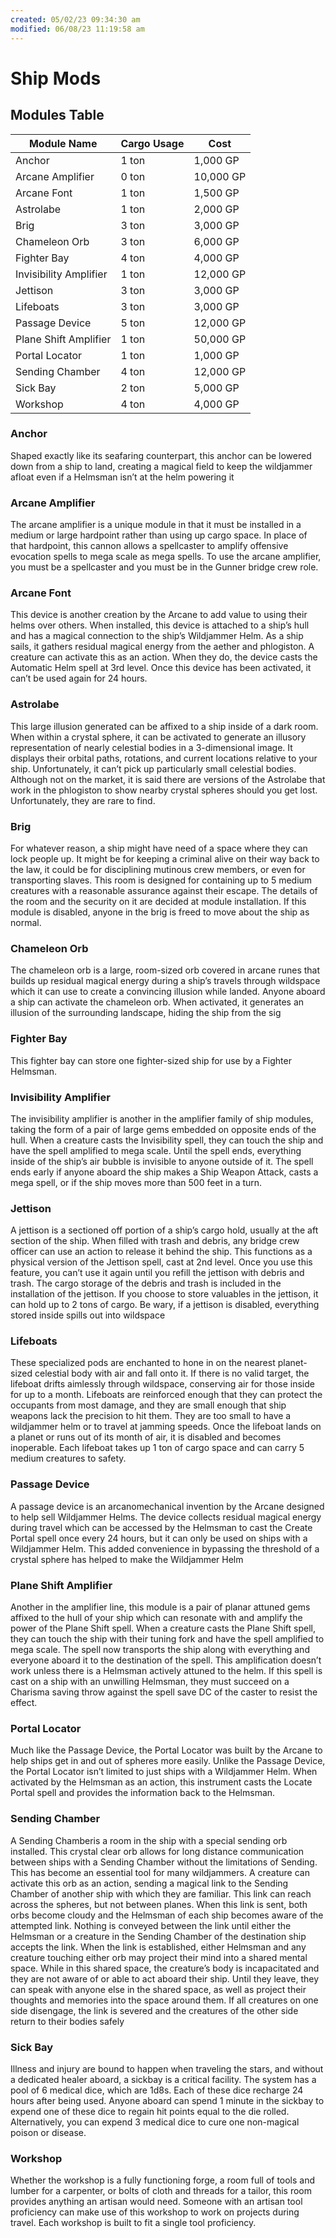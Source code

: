 ```yaml
---
created: 05/02/23 09:34:30 am
modified: 06/08/23 11:19:58 am
---
```


# Ship Mods

## Modules Table

| Module  Name           | Cargo Usage | Cost      |
| ---------------------- | ----------- | --------- |
| Anchor                 | 1 ton       | 1,000 GP  |
| Arcane Amplifier       | 0 ton       | 10,000 GP |
| Arcane Font            | 1 ton       | 1,500 GP  |
| Astrolabe              | 1 ton       | 2,000 GP  |
| Brig                   | 3 ton       | 3,000 GP  |
| Chameleon Orb          | 3 ton       | 6,000 GP  |
| Fighter Bay            | 4 ton       | 4,000 GP  |
| Invisibility Amplifier | 1 ton       | 12,000 GP |
| Jettison               | 3 ton       | 3,000 GP  |
| Lifeboats              | 3 ton       | 3,000 GP  |
| Passage Device         | 5 ton       | 12,000 GP |
| Plane Shift Amplifier  | 1 ton       | 50,000 GP |
| Portal Locator         | 1 ton       | 1,000 GP  |
| Sending Chamber        | 4 ton       | 12,000 GP |
| Sick Bay               | 2 ton       | 5,000 GP  |
| Workshop               | 4 ton       | 4,000 GP  |

### Anchor

Shaped exactly like its seafaring counterpart, this anchor can be lowered down from a ship to land, creating a magical field to keep the wildjammer afloat even if a Helmsman isn’t at the helm powering it

### Arcane Amplifier

The arcane amplifier is a unique module in that it must be installed in a medium or large hardpoint rather than using up cargo space. In place of that hardpoint, this cannon allows a spellcaster to amplify offensive evocation spells to mega scale as mega spells. To use the arcane amplifier, you must be a spellcaster and you must be in the Gunner bridge crew role.

### Arcane Font

This device is another creation by the Arcane to add value to using their helms over others. When installed, this device is attached to a ship’s hull and has a magical connection to the ship’s Wildjammer Helm. As a ship sails, it gathers residual magical energy from the aether and phlogiston. A creature can activate this as an action. When they do, the device casts the Automatic Helm spell at 3rd level. Once this device has been activated, it can’t be used again for 24 hours.

### Astrolabe

This large illusion generated can be affixed to a ship inside of a dark room. When within a crystal sphere, it can be activated to generate an illusory representation of nearly celestial bodies in a 3-dimensional image. It displays their orbital paths, rotations, and current locations relative to your ship. Unfortunately, it can’t pick up particularly small celestial bodies. Although not on the market, it is said there are versions of the Astrolabe that work in the phlogiston to show nearby crystal spheres should you get lost. Unfortunately, they are rare to find.

### Brig

 For whatever reason, a ship might have need of a space where they can lock people up. It might be for keeping a criminal alive on their way back to the law, it could be for disciplining mutinous crew members, or even for transporting slaves. This room is designed for containing up to 5 medium creatures with a reasonable assurance against their escape. The details of the room and the security on it are decided at module installation. If this module is disabled, anyone in the brig is freed to move about the ship as normal.

### Chameleon Orb

The chameleon orb is a large, room-sized orb covered in arcane runes that builds up residual magical energy during a ship’s travels through wildspace which it can use to create a convincing illusion while landed. Anyone aboard a ship can activate the chameleon orb. When activated, it generates an illusion of the surrounding landscape, hiding the ship from the sig

### Fighter Bay

This fighter bay can store one fighter-sized ship for use by a Fighter Helmsman.

### Invisibility Amplifier

The invisibility amplifier is another in the amplifier family of ship modules, taking the form of a pair of large gems embedded on opposite ends of the hull. When a creature casts the Invisibility spell, they can touch the ship and have the spell amplified to mega scale. Until the spell ends, everything inside of the ship’s air bubble is invisible to anyone outside of it. The spell ends early if anyone aboard the ship makes a Ship Weapon Attack, casts a mega spell, or if the ship moves more than 500 feet in a turn.

### Jettison

A jettison is a sectioned off portion of a ship’s cargo hold, usually at the aft section of the ship. When filled with trash and debris, any bridge crew officer can use an action to release it behind the ship. This functions as a physical version of the Jettison spell, cast at 2nd level. Once you use this feature, you can’t use it again until you refill the jettison with debris and trash. The cargo storage of the debris and trash is included in the installation of the jettison. If you choose to store valuables in the jettison, it can hold up to 2 tons of cargo. Be wary, if a jettison is disabled, everything stored inside spills out into wildspace

### Lifeboats

These specialized pods are enchanted to hone in on the nearest planet-sized celestial body with air and fall onto it. If there is no valid target, the lifeboat drifts aimlessly through wildspace, conserving air for those inside for up to a month. Lifeboats are reinforced enough that they can protect the occupants from most damage, and they are small enough that ship weapons lack the precision to hit them. They are too small to have a wildjammer helm or to travel at jamming speeds. Once the lifeboat lands on a planet or runs out of its month of air, it is disabled and becomes inoperable. Each lifeboat takes up 1 ton of cargo space and can carry 5 medium creatures to safety.

### Passage Device

A passage device is an arcanomechanical invention by the Arcane designed to help sell Wildjammer Helms. The device collects residual magical energy during travel which can be accessed by the Helmsman to cast the Create Portal spell once every 24 hours, but it can only be used on ships with a Wildjammer Helm. This added convenience in bypassing the threshold of a crystal sphere has helped to make the Wildjammer Helm

### Plane Shift Amplifier

Another in the amplifier line, this module is a pair of planar attuned gems affixed to the hull of your ship which can resonate with and amplify the power of the Plane Shift spell. When a creature casts the Plane Shift spell, they can touch the ship with their tuning fork and have the spell amplified to mega scale. The spell now transports the ship along with everything and everyone aboard it to the destination of the spell. This amplification doesn’t work unless there is a Helmsman actively attuned to the helm. If this spell is cast on a ship with an unwilling Helmsman, they must succeed on a Charisma saving throw against the spell save DC of the caster to resist the effect.

### Portal Locator

Much like the Passage Device, the Portal Locator was built by the Arcane to help ships get in and out of spheres more easily. Unlike the Passage Device, the Portal Locator isn’t limited to just ships with a Wildjammer Helm. When activated by the Helmsman as an action, this instrument casts the Locate Portal spell and provides the information back to the Helmsman.

### Sending Chamber

A Sending Chamberis a room in the ship with a special sending orb installed. This crystal clear orb allows for long distance communication between ships with a Sending Chamber without the limitations of Sending. This has become an essential tool for many wildjammers. A creature can activate this orb as an action, sending a magical link to the Sending Chamber of another ship with which they are familiar. This link can reach across the spheres, but not between planes. When this link is sent, both orbs become cloudy and the Helmsman of each ship becomes aware of the attempted link. Nothing is conveyed between the link until either the Helmsman or a creature in the Sending Chamber of the destination ship accepts the link. When the link is established, either Helmsman and any creature touching either orb may project their mind into a shared mental space. While in this shared space, the creature’s body is incapacitated and they are not aware of or able to act aboard their ship. Until they leave, they can speak with anyone else in the shared space, as well as project their thoughts and memories into the space around them. If all creatures on one side disengage, the link is severed and the creatures of the other side return to their bodies safely

### Sick Bay

Illness and injury are bound to happen when traveling the stars, and without a dedicated healer aboard, a sickbay is a critical facility. The system has a pool of 6 medical dice, which are 1d8s. Each of these dice recharge 24 hours after being used. Anyone aboard can spend 1 minute in the sickbay to expend one of these dice to regain hit points equal to the die rolled. Alternatively, you can expend 3 medical dice to cure one non-magical poison or disease.

### Workshop

Whether the workshop is a fully functioning forge, a room full of tools and lumber for a carpenter, or bolts of cloth and threads for a tailor, this room provides anything an artisan would need. Someone with an artisan tool proficiency can make use of this workshop to work on projects during travel. Each workshop is built to fit a single tool proficiency.
